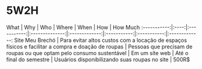 # 5W2H
What | Why | Who | Where | When | How | How Much
:-----------:|:----:|:-----------:|:--------------:|:-------------:|:-----------:|:-----------:|:-------------:
Site Meu Brechó | Para evitar altos custos com a locação de espaços físicos e facilitar a compra e doação de roupas | Pessoas que precisam de roupas ou que optam pelo consumo sustentável | Em um síte web | Até o final do semestre | Usuários disponibilizando suas roupas no site | 500R$
